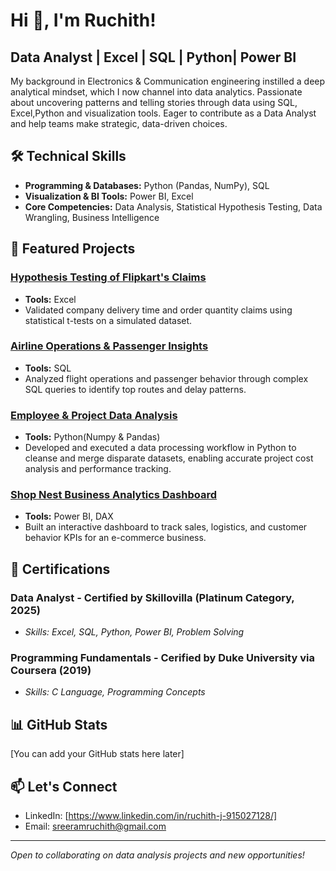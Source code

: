 # Hi 👋, I'm Ruchith! 

## Data Analyst | Excel | SQL | Python| Power BI ##

My background in Electronics & Communication engineering instilled a deep analytical mindset, which I now channel into data analytics. Passionate about uncovering patterns and telling stories through data using SQL, Excel,Python and visualization tools. Eager to contribute as a Data Analyst and help teams make strategic, data-driven choices.

## 🛠️ Technical Skills
- **Programming & Databases:** Python (Pandas, NumPy), SQL
- **Visualization & BI Tools:** Power BI, Excel
- **Core Competencies:** Data Analysis, Statistical Hypothesis Testing, Data Wrangling, Business Intelligence

## 📂 Featured Projects

### [Hypothesis Testing of Flipkart's Claims](link_to_repo)
- **Tools:** Excel
- Validated company delivery time and order quantity claims using statistical t-tests on a simulated dataset.

### [Airline Operations & Passenger Insights](link_to_repo)
- **Tools:** SQL
- Analyzed flight operations and passenger behavior through complex SQL queries to identify top routes and delay patterns.

### [Employee & Project Data Analysis](link_to_repo)
- **Tools:** Python(Numpy & Pandas)
- Developed and executed a data processing workflow in Python to cleanse and merge disparate datasets, enabling accurate project cost analysis and performance tracking.

### [Shop Nest Business Analytics Dashboard](link_to_repo)
- **Tools:** Power BI, DAX
- Built an interactive dashboard to track sales, logistics, and customer behavior KPIs for an e-commerce business.

## 📜 Certifications

###  **Data Analyst** - Certified by Skillovilla (Platinum Category, 2025)
  - *Skills: Excel, SQL, Python, Power BI, Problem Solving*

###  **Programming Fundamentals** - Cerified by Duke University via Coursera (2019)
  - *Skills: C Language, Programming Concepts*


## 📊 GitHub Stats
[You can add your GitHub stats here later]

## 📫 Let's Connect
- LinkedIn: [https://www.linkedin.com/in/ruchith-j-915027128/]
- Email: sreeramruchith@gmail.com

---
*Open to collaborating on data analysis projects and new opportunities!*
